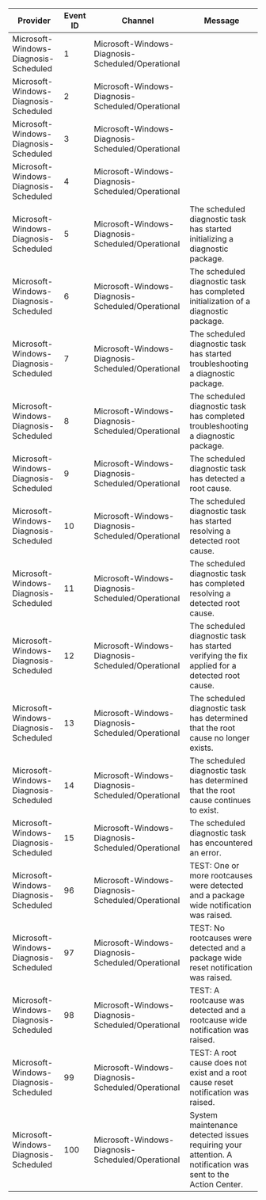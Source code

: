Provider                               |  Event ID  |  Channel                                            |  Message
---------------------------------------|------------|-----------------------------------------------------|------------------------------------------------------------------------------------------------------------
Microsoft-Windows-Diagnosis-Scheduled  |  1         |  Microsoft-Windows-Diagnosis-Scheduled/Operational  |
Microsoft-Windows-Diagnosis-Scheduled  |  2         |  Microsoft-Windows-Diagnosis-Scheduled/Operational  |
Microsoft-Windows-Diagnosis-Scheduled  |  3         |  Microsoft-Windows-Diagnosis-Scheduled/Operational  |
Microsoft-Windows-Diagnosis-Scheduled  |  4         |  Microsoft-Windows-Diagnosis-Scheduled/Operational  |
Microsoft-Windows-Diagnosis-Scheduled  |  5         |  Microsoft-Windows-Diagnosis-Scheduled/Operational  |  The scheduled diagnostic task has started initializing a diagnostic package.
Microsoft-Windows-Diagnosis-Scheduled  |  6         |  Microsoft-Windows-Diagnosis-Scheduled/Operational  |  The scheduled diagnostic task has completed initialization of a diagnostic package.
Microsoft-Windows-Diagnosis-Scheduled  |  7         |  Microsoft-Windows-Diagnosis-Scheduled/Operational  |  The scheduled diagnostic task has started troubleshooting a diagnostic package.
Microsoft-Windows-Diagnosis-Scheduled  |  8         |  Microsoft-Windows-Diagnosis-Scheduled/Operational  |  The scheduled diagnostic task has completed troubleshooting a diagnostic package.
Microsoft-Windows-Diagnosis-Scheduled  |  9         |  Microsoft-Windows-Diagnosis-Scheduled/Operational  |  The scheduled diagnostic task has detected a root cause.
Microsoft-Windows-Diagnosis-Scheduled  |  10        |  Microsoft-Windows-Diagnosis-Scheduled/Operational  |  The scheduled diagnostic task has started resolving a detected root cause.
Microsoft-Windows-Diagnosis-Scheduled  |  11        |  Microsoft-Windows-Diagnosis-Scheduled/Operational  |  The scheduled diagnostic task has completed resolving a detected root cause.
Microsoft-Windows-Diagnosis-Scheduled  |  12        |  Microsoft-Windows-Diagnosis-Scheduled/Operational  |  The scheduled diagnostic task has started verifying the fix applied for a detected root cause.
Microsoft-Windows-Diagnosis-Scheduled  |  13        |  Microsoft-Windows-Diagnosis-Scheduled/Operational  |  The scheduled diagnostic task has determined that the root cause no longer exists.
Microsoft-Windows-Diagnosis-Scheduled  |  14        |  Microsoft-Windows-Diagnosis-Scheduled/Operational  |  The scheduled diagnostic task has determined that the root cause continues to exist.
Microsoft-Windows-Diagnosis-Scheduled  |  15        |  Microsoft-Windows-Diagnosis-Scheduled/Operational  |  The scheduled diagnostic task has encountered an error.
Microsoft-Windows-Diagnosis-Scheduled  |  96        |  Microsoft-Windows-Diagnosis-Scheduled/Operational  |  TEST: One or more rootcauses were detected and a package wide notification was raised.
Microsoft-Windows-Diagnosis-Scheduled  |  97        |  Microsoft-Windows-Diagnosis-Scheduled/Operational  |  TEST: No rootcauses were detected and a package wide reset notification was raised.
Microsoft-Windows-Diagnosis-Scheduled  |  98        |  Microsoft-Windows-Diagnosis-Scheduled/Operational  |  TEST: A rootcause was detected and a rootcause wide notification was raised.
Microsoft-Windows-Diagnosis-Scheduled  |  99        |  Microsoft-Windows-Diagnosis-Scheduled/Operational  |  TEST: A root cause does not exist and a root cause reset notification was raised.
Microsoft-Windows-Diagnosis-Scheduled  |  100       |  Microsoft-Windows-Diagnosis-Scheduled/Operational  |  System maintenance detected issues requiring your attention. A notification was sent to the Action Center.